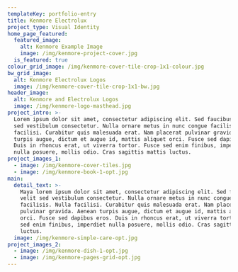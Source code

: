 ```yaml
---
templateKey: portfolio-entry
title: Kenmore Electrolux
project_type: Visual Identity
home_page_featured:
  featured_image:
    alt: Kenmore Example Image
    image: /img/kenmore-project-cover.jpg
  is_featured: true
colour_grid_image: /img/kenmore-cover-tile-crop-1x1-colour.jpg
bw_grid_image:
  alt: Kenmore Electrolux Logos
  image: /img/kenmore-cover-tile-crop-1x1-bw.jpg
header_image:
  alt: Kenmore and Electrolux Logos
  image: /img/kenmore-logo-masthead.jpg
project_intro: >-
  Lorem ipsum dolor sit amet, consectetur adipiscing elit. Sed faucibus velit
  sed vestibulum consectetur. Nulla ornare metus in nunc congue facilisis. Nulla
  facilisi. Curabitur quis malesuada erat. Nam placerat pulvinar gravida. Aenean
  turpis augue, dictum et augue id, mattis aliquet orci. Fusce sed dapibus eros.
  Duis in rhoncus erat, ut viverra tortor. Fusce sed enim finibus, imperdiet
  nulla posuere, mollis odio. Cras sagittis mattis luctus.
project_images_1:
  - image: /img/kenmore-cover-tiles.jpg
  - image: /img/kenmore-book-1-opt.jpg
main:
  detail_text: >-
    Maya lorem ipsum dolor sit amet, consectetur adipiscing elit. Sed faucibus
    velit sed vestibulum consectetur. Nulla ornare metus in nunc congue
    facilisis. Nulla facilisi. Curabitur quis malesuada erat. Nam placerat
    pulvinar gravida. Aenean turpis augue, dictum et augue id, mattis aliquet
    orci. Fusce sed dapibus eros. Duis in rhoncus erat, ut viverra tortor. Fusce
    sed enim finibus, imperdiet nulla posuere, mollis odio. Cras sagittis mattis
    luctus.
  image: /img/kenmore-simple-care-opt.jpg
project_images_2:
  - image: /img/kenmore-dish-1-opt.jpg
  - image: /img/kenmore-pages-grid-opt.jpg
---
```


